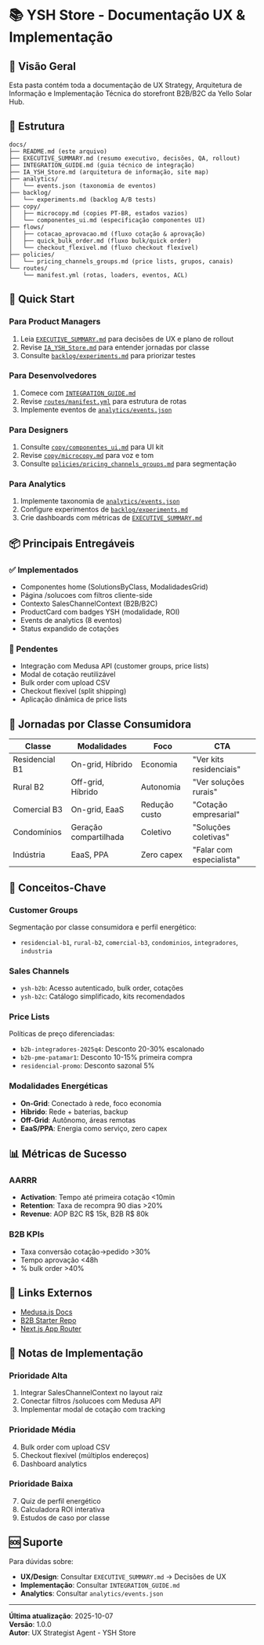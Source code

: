 # 📚 YSH Store - Documentação UX & Implementação

## 🎯 Visão Geral

Esta pasta contém toda a documentação de UX Strategy, Arquitetura de Informação e Implementação Técnica do storefront B2B/B2C da Yello Solar Hub.

## 📂 Estrutura

```
docs/
├── README.md (este arquivo)
├── EXECUTIVE_SUMMARY.md (resumo executivo, decisões, QA, rollout)
├── INTEGRATION_GUIDE.md (guia técnico de integração)
├── IA_YSH_Store.md (arquitetura de informação, site map)
├── analytics/
│   └── events.json (taxonomia de eventos)
├── backlog/
│   └── experiments.md (backlog A/B tests)
├── copy/
│   ├── microcopy.md (copies PT-BR, estados vazios)
│   └── componentes_ui.md (especificação componentes UI)
├── flows/
│   ├── cotacao_aprovacao.md (fluxo cotação & aprovação)
│   ├── quick_bulk_order.md (fluxo bulk/quick order)
│   └── checkout_flexivel.md (fluxo checkout flexível)
├── policies/
│   └── pricing_channels_groups.md (price lists, grupos, canais)
└── routes/
    └── manifest.yml (rotas, loaders, eventos, ACL)
```

## 🚀 Quick Start

### Para Product Managers

1. Leia [`EXECUTIVE_SUMMARY.md`](./EXECUTIVE_SUMMARY.md) para decisões de UX e plano de rollout
2. Revise [`IA_YSH_Store.md`](./IA_YSH_Store.md) para entender jornadas por classe
3. Consulte [`backlog/experiments.md`](./backlog/experiments.md) para priorizar testes

### Para Desenvolvedores

1. Comece com [`INTEGRATION_GUIDE.md`](./INTEGRATION_GUIDE.md)
2. Revise [`routes/manifest.yml`](./routes/manifest.yml) para estrutura de rotas
3. Implemente eventos de [`analytics/events.json`](./analytics/events.json)

### Para Designers

1. Consulte [`copy/componentes_ui.md`](./copy/componentes_ui.md) para UI kit
2. Revise [`copy/microcopy.md`](./copy/microcopy.md) para voz e tom
3. Consulte [`policies/pricing_channels_groups.md`](./policies/pricing_channels_groups.md) para segmentação

### Para Analytics

1. Implemente taxonomia de [`analytics/events.json`](./analytics/events.json)
2. Configure experimentos de [`backlog/experiments.md`](./backlog/experiments.md)
3. Crie dashboards com métricas de [`EXECUTIVE_SUMMARY.md`](./EXECUTIVE_SUMMARY.md)

## 📦 Principais Entregáveis

### ✅ Implementados

- Componentes home (SolutionsByClass, ModalidadesGrid)
- Página /solucoes com filtros cliente-side
- Contexto SalesChannelContext (B2B/B2C)
- ProductCard com badges YSH (modalidade, ROI)
- Events de analytics (8 eventos)
- Status expandido de cotações

### 🚧 Pendentes

- Integração com Medusa API (customer groups, price lists)
- Modal de cotação reutilizável
- Bulk order com upload CSV
- Checkout flexível (split shipping)
- Aplicação dinâmica de price lists

## 🎨 Jornadas por Classe Consumidora

| Classe | Modalidades | Foco | CTA |
|--------|-------------|------|-----|
| Residencial B1 | On-grid, Híbrido | Economia | "Ver kits residenciais" |
| Rural B2 | Off-grid, Híbrido | Autonomia | "Ver soluções rurais" |
| Comercial B3 | On-grid, EaaS | Redução custo | "Cotação empresarial" |
| Condomínios | Geração compartilhada | Coletivo | "Soluções coletivas" |
| Indústria | EaaS, PPA | Zero capex | "Falar com especialista" |

## 🔑 Conceitos-Chave

### Customer Groups

Segmentação por classe consumidora e perfil energético:

- `residencial-b1`, `rural-b2`, `comercial-b3`, `condominios`, `integradores`, `industria`

### Sales Channels

- `ysh-b2b`: Acesso autenticado, bulk order, cotações
- `ysh-b2c`: Catálogo simplificado, kits recomendados

### Price Lists

Políticas de preço diferenciadas:

- `b2b-integradores-2025q4`: Desconto 20-30% escalonado
- `b2b-pme-patamar1`: Desconto 10-15% primeira compra
- `residencial-promo`: Desconto sazonal 5%

### Modalidades Energéticas

- **On-Grid**: Conectado à rede, foco economia
- **Híbrido**: Rede + baterias, backup
- **Off-Grid**: Autônomo, áreas remotas
- **EaaS/PPA**: Energia como serviço, zero capex

## 📊 Métricas de Sucesso

### AARRR

- **Activation**: Tempo até primeira cotação <10min
- **Retention**: Taxa de recompra 90 dias >20%
- **Revenue**: AOP B2C R$ 15k, B2B R$ 80k

### B2B KPIs

- Taxa conversão cotação→pedido >30%
- Tempo aprovação <48h
- % bulk order >40%

## 🔗 Links Externos

- [Medusa.js Docs](https://docs.medusajs.com)
- [B2B Starter Repo](https://github.com/medusajs/b2b-starter-medusa)
- [Next.js App Router](https://nextjs.org/docs/app)

## 📝 Notas de Implementação

### Prioridade Alta

1. Integrar SalesChannelContext no layout raiz
2. Conectar filtros /solucoes com Medusa API
3. Implementar modal de cotação com tracking

### Prioridade Média

4. Bulk order com upload CSV
5. Checkout flexível (múltiplos endereços)
6. Dashboard analytics

### Prioridade Baixa

7. Quiz de perfil energético
8. Calculadora ROI interativa
9. Estudos de caso por classe

## 🆘 Suporte

Para dúvidas sobre:

- **UX/Design**: Consultar `EXECUTIVE_SUMMARY.md` → Decisões de UX
- **Implementação**: Consultar `INTEGRATION_GUIDE.md`
- **Analytics**: Consultar `analytics/events.json`

---

**Última atualização**: 2025-10-07  
**Versão**: 1.0.0  
**Autor**: UX Strategist Agent - YSH Store
